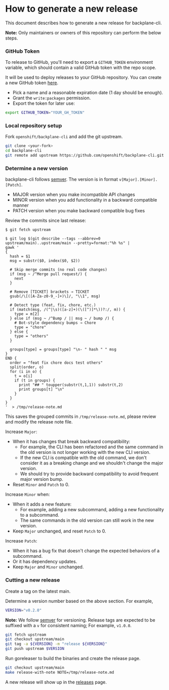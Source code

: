 # How to generate a new release

This document describes how to generate a new release for backplane-cli.

**Note:** Only maintainers or owners of this repository can perform the below steps.

### GitHub Token

To release to GitHub, you'll need to export a `GITHUB_TOKEN` environment variable, which should contain a valid GitHub token with the repo scope.

It will be used to deploy releases to your GitHub repository. You can create a new GitHub token [here](https://github.com/settings/tokens/new).

- Pick a name and a reasonable expiration date (1 day should be enough).
- Grant the `write:packages` permission.
- Export the token for later use:

```bash
export GITHUB_TOKEN="YOUR_GH_TOKEN"
```

### Local repository setup

Fork `openshift/backplane-cli` and add the git upstream.

```bash
git clone <your-fork>
cd backplane-cli
git remote add upstream https://github.com/openshift/backplane-cli.git
```

### Determine a new version
backplane-cli follows [semver](https://semver.org/). The version is in format `v[Major].[Minor].[Patch]`.

- MAJOR version when you make incompatible API changes
- MINOR version when you add functionality in a backward compatible manner
- PATCH version when you make backward compatible bug fixes

Review the commits since last release:
```
$ git fetch upstream

$ git log $(git describe --tags --abbrev=0 upstream/main)..upstream/main --pretty=format:"%h %s" |
gawk '
{
  hash = $1
  msg = substr($0, index($0, $2))

  # Skip merge commits (no real code changes)
  if (msg ~ /^Merge pull request/) {
    next
  }

  # Remove [TICKET] brackets → TICKET
  gsub(/\[([A-Za-z0-9_-]+)\]/, "\\1", msg)

  # Detect type (feat, fix, chore, etc.)
  if (match(msg, /(^|\s)([a-z]+)(\([^)]*\))?:/, m)) {
    type = m[2]
  } else if (msg ~ /^Bump / || msg ~ / bump /) {
    # Bot-style dependency bumps → Chore
    type = "chore"
  } else {
    type = "others"
  }

  groups[type] = groups[type] "\n- " hash " " msg
}
END {
  order = "feat fix chore docs test others"
  split(order, o)
  for (i in o) {
    t = o[i]
    if (t in groups) {
      print "## " toupper(substr(t,1,1)) substr(t,2)
      print groups[t] "\n"
    }
  }
}
'  > /tmp/release-note.md
```
This saves the grouped commits in `/tmp/release-note.md`, please review and modify the release note file.

Increase `Major`:
- When it has changes that break backward compatibility:
   - For example, the CLI has been refactored and the same command in the old version is not longer working with the new CLI version.
   - If the new CLI is compatible with the old command, we don't consider it as a breaking change and we shouldn't change the major version.
   - We should try to provide backward compatibility to avoid frequent major version bump.
- Reset `Minor` and `Patch` to 0.

Increase `Minor` when:
- When it adds a new feature:
    - For example, adding a new subcommand, adding a new functionality to a subcommand.
    - The same commands in the old version can still work in the new version.
- Keep `Major` unchanged, and reset `Patch` to 0.

Increase `Patch`:
- When it has a bug fix that doesn't change the expected behaviors of a subcommand.
- Or it has dependency updates.
- Keep `Major` and `Minor` unchanged.

### Cutting a new release

Create a tag on the latest main.

Determine a version number based on the above section. For example,
```bash
VERSION="v0.2.0"
```
**Note:** We follow [semver](https://semver.org/) for versioning. Release tags are expected to be suffixed with a `v` for consistent naming; For example, `v1.0.0`.

```bash
git fetch upstream
git checkout upstream/main
git tag -a ${VERSION} -m "release ${VERSION}"
git push upstream $VERSION
```


Run goreleaser to build the binaries and create the release page.

```bash
git checkout upstream/main
make release-with-note NOTE=/tmp/release-note.md
```

A new release will show up in the [releases](https://github.com/openshift/backplane-cli/releases) page.
